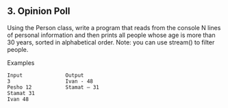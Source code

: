 ## 3. Opinion Poll

Using the Person class, write a program that reads from the console N lines of personal information and then prints
all people whose age is more than 30 years, sorted in alphabetical order.
Note: you can use stream() to filter people.

Examples

```
Input              Output
3                  Ivan - 48
Pesho 12           Stamat – 31
Stamat 31
Ivan 48
```
